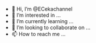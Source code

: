- 👋 Hi, I’m @ECekachannel
- 👀 I’m interested in ...
- 🌱 I’m currently learning ...
- 💞️ I’m looking to collaborate on ...
- 📫 How to reach me ...

<!---<script data-ad-client="ca-pub-6187618741039909" async src="https://pagead2.googlesyndication.com/pagead/js/adsbygoogle.js"></script>
ECekachannel/ECekachannel is a ✨ special ✨ repository because its `README.md` (this file) appears on your GitHub profile.
You can click the Preview link to take a look at your changes.
--->
